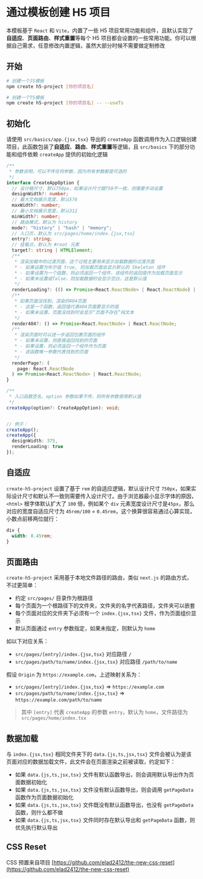 # 通过模板创建 H5 项目

本模板基于 `React` 和 `Vite`，内置了一些 H5 项目常用功能和组件，且默认实现了**自适应**、**页面路由**、**样式重置**等每个 H5 项目都会设置的一些常用功能。你可以根据自己需求，任意修改内置逻辑，虽然大部分时候不需要做定制修改

## 开始

```bash
# 创建一个JS模板
npm create h5-project [你的项目名]

# 创建一个TS模板
npm create h5-project [你的项目名] -- --useTs
```

## 初始化

请使用 `src/basics/app.{jsx,tsx}` 导出的 `createApp` 函数调用作为入口逻辑创建项目，此函数包装了**自适应**、**路由**、**样式重置**等逻辑，且 `src/basics` 下的部分功能和组件依赖 `createApp` 提供的初始化逻辑

```ts
/**
 * 参数说明，可以不传任何参数，因为所有参数都是可选的
 */
interface CreateAppOption {
  // 设计稿尺寸，默认750px，如果设计尺寸跟750不一致，则需要手动设置
  designWidth?: number;
  // 最大文档展示宽度，默认576
  maxWidth?: number;
  // 最小文档展示宽度，默认312
  minWidth?: number;
  // 路由模式，默认为 history
  mode?: "history" | "hash" | "memory";
  // 入口页，默认为 src/pages/home/index.{jsx,tsx}
  entry?: string;
  // 挂载点，默认为 #root 元素
  target?: string | HTMLElement;
  /**
   * 渲染加载中的过渡页面，这个过程主要用来显示加载数据的过渡页面
   * - 如果设置为布尔值 true, 则加载页面会显示默认的 Skeleton 组件
   * - 如果设置为一个函数，则必须返回一个组件，该组件的返回值作为加载页面显示
   * - 如果未设置或false，则加载数据时会显示空白，这是默认值
   */
  renderLoading?: (() => Promise<React.ReactNode> | React.ReactNode) | boolean;
  /**
   * 如果页面没找到，渲染的404页面
   * - 这是一个函数，返回值代表404页面要显示的值
   * - 如果未设置，页面没找到时会显示“页面不存在”纯文本
   */
  render404?: () => Promise<React.ReactNode> | React.ReactNode;
  /**
   * 渲染页面时可以进一步返回包裹页面的组件
   * - 如果未设置，则直接返回找到的页面
   * - 如果设置，则必须返回一个组件作为页面
   * - 该函数唯一参数代表找到的页面
   */
  renderPage?: (
    page: React.ReactNode
  ) => Promise<React.ReactNode> | React.ReactNode;
}

/**
 * 入口函数签名，option 参数如果不传，则所有参数使用默认值
 */
createApp(option?: CreateAppOption): void;


// 例子：
createApp();
createApp({
  designWidth: 375,
  renderLoading: true
});
```

## 自适应

`create-h5-project` 设置了基于 `rem` 的自适应逻辑，默认设计尺寸 `750px`，如果实际设计尺寸和默认不一致则需要传入设计尺寸。由于浏览器最小显示字体的原因，`<html>` 根字体默认扩大了 `100` 倍，例如某个 `div` 元素宽度设计尺寸是`45px`，那么对应的宽度自适应尺寸为 `45rem/100` = `0.45rem`，这个换算很容易通过心算实现，小数点前移两位就行：

```css
div {
  width: 0.45rem;
}
```

## 页面路由

`create-h5-project` 采用基于本地文件路径的路由，类似 `next.js` 的路由方式，不过更简单：

- 约定 `src/pages/` 目录作为根路径
- 每个页面为一个根路径下的文件夹，文件夹的名字代表路径，文件夹可以嵌套
- 每个页面对应的文件夹下必须有一个 `index.{jsx,tsx}` 文件，作为页面组价显示
- 默认页面通过 `entry` 参数指定，如果未指定，则默认为 `home`

如以下对应关系：

- `src/pages/[entry]/index.{jsx,tsx}` 对应路径 `/`
- `src/pages/path/to/name/index.{jsx,tsx}` 对应路径 `/path/to/name`

假设 `Origin` 为 `https://example.com`，上述映射关系为：

- `src/pages/[entry]/index.{jsx,tsx}` => `https://example.com`
- `src/pages/path/to/name/index.{jsx,tsx}` => `https://example.com/path/to/name`

> 其中 `[entry]` 代表 `createApp` 的参数 `entry`，默认为 `home`，文件路径为 `src/pages/home/index.tsx`

## 数据加载

与 `index.{jsx,tsx}` 相同文件夹下的 `data.{js,ts,jsx,tsx}` 文件会被认为是该页面对应的数据加载文件，此文件会在页面渲染之前被读取，约定如下：

- 如果 `data.{js,ts,jsx,tsx}` 文件有默认函数导出，则会调用默认导出作为页面数据初始化
- 如果 `data.{js,ts,jsx,tsx}` 文件没有默认函数导出，则会调用 `getPageData` 函数作为页面数据初始化
- 如果 `data.{js,ts,jsx,tsx}` 文件既没有默认函数导出，也没有 `getPageData` 函数，则什么都不做
- 如果 `data.{js,ts,jsx,tsx}` 文件同时存在默认导出和 `getPageData` 函数，则优先执行默认导出

## CSS Reset

CSS 预置来自项目 [https://github.com/elad2412/the-new-css-reset](https://github.com/elad2412/the-new-css-reset)
